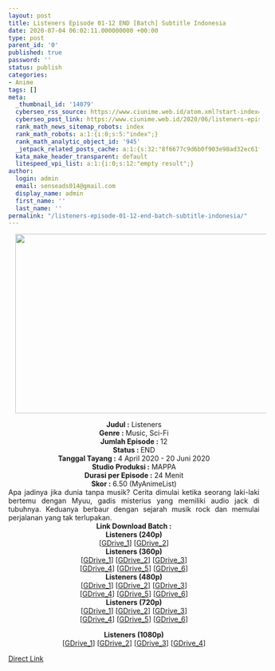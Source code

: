 ```yaml
---
layout: post
title: Listeners Episode 01-12 END [Batch] Subtitle Indonesia
date: 2020-07-04 06:02:11.000000000 +00:00
type: post
parent_id: '0'
published: true
password: ''
status: publish
categories:
- Anime
tags: []
meta:
  _thumbnail_id: '14079'
  cyberseo_rss_source: https://www.ciunime.web.id/atom.xml?start-index=451&max-results=150
  cyberseo_post_link: https://www.ciunime.web.id/2020/06/listeners-episode-01-12-end-batch.html
  rank_math_news_sitemap_robots: index
  rank_math_robots: a:1:{i:0;s:5:"index";}
  rank_math_analytic_object_id: '945'
  _jetpack_related_posts_cache: a:1:{s:32:"8f6677c9d6b0f903e98ad32ec61f8deb";a:2:{s:7:"expires";i:1658548694;s:7:"payload";a:0:{}}}
  kata_make_header_transparent: default
  litespeed_vpi_list: a:1:{i:0;s:12:"empty result";}
author:
  login: admin
  email: senseads014@gmail.com
  display_name: admin
  first_name: ''
  last_name: ''
permalink: "/listeners-episode-01-12-end-batch-subtitle-indonesia/"
---
```

<div class="separator" style="clear: both; text-align: center;"><a href="https://1.bp.blogspot.com/-OWlpzaAGfwg/XomruptOQCI/AAAAAAAAeBM/R44Do_UQKLANcNoj25mTwtmxhHokuoDAQCLcBGAsYHQ/s1600/Listeners.png" imageanchor="1" style="margin-left: 1em; margin-right: 1em;"><img border="0" data-original-height="720" data-original-width="1280" height="360" src="{{ site.baseurl }}/assets/2020/07/Listeners.png" width="640" /></a></div>
<p>
<div style="text-align: center;"><b>Judul</b><b><b>&nbsp;</b>:</b>&nbsp;Listeners</div>
<div style="text-align: center;"><b>Genre :</b>&nbsp;Music, Sci-Fi</div>
<div style="text-align: center;"><b>Jumlah Episode :</b>&nbsp;12<br /><b>Status :&nbsp;</b>END<br /><b>Tanggal Tayang :</b>&nbsp;4 April 2020&nbsp;- 20 Juni 2020<br /><b>Studio Produksi :</b>&nbsp;MAPPA<br /><b>Durasi per Episode :</b>&nbsp;24 Menit</div>
<div style="text-align: center;"><b>Skor :</b>&nbsp;6.50 (MyAnimeList)</div>
<div style="text-align: center;"></div>
<div style="text-align: justify;">Apa jadinya jika dunia tanpa musik? Cerita dimulai ketika seorang laki-laki bertemu dengan Myuu, gadis misterius yang memiliki audio jack di tubuhnya. Keduanya berbaur dengan sejarah musik rock dan memulai perjalanan yang tak terlupakan.</div>
<div style="text-align: justify;"></div>
<div style="text-align: justify;"></div>
<div style="text-align: center;">
<div style="text-align: center;"><b>Link Download Batch :</b></div>
<div style="text-align: center;">
<div style="text-align: center;">
<div style="text-align: center;"><b>Listeners&nbsp;(240p)</b></div>
</div>
<div style="text-align: center;">[<a href="https://drive.google.com/uc?export=download&amp;id=1rkYZ5QO1BP6lH_2NHYgwnSaFq6r9VvLV" target="_blank" rel="noopener">GDrive_1</a>] [<a href="https://drive.google.com/uc?export=download&amp;id=1BOwIr_Clp6NofYItuUhfRVAiXgedt-MB" target="_blank" rel="noopener">GDrive_2</a>]</div>
<div style="text-align: center;"></div>
<div style="text-align: center;"><b>Listeners&nbsp;(360p)</b></div>
</div>
<div style="text-align: center;">[<a href="https://drive.google.com/uc?id=1FHqy5g8GHLQUw8na6SrHP7Goiv9Yym0t" target="_blank" rel="noopener">GDrive_1</a>] [<a href="https://drive.google.com/uc?id=1Xeu_eNj-3hJ5bbAygf-Oruraty3LZHW7" target="_blank" rel="noopener">GDrive_2</a>] [<a href="https://drive.google.com/uc?id=1OxWiJqXu-8vV_QhWKrcMhgZCG9LlgiD5" target="_blank" rel="noopener">GDrive_3</a>]<br />[<a href="https://drive.google.com/uc?id=1S2viFWmg1Ik-el9KEadiNtRREsQbPVIU" target="_blank" rel="noopener">GDrive_4</a>] [<a href="https://drive.google.com/uc?export=download&amp;id=1Ti656HbKCD-G_qbG3ckfEQm27ALgwdF_" target="_blank" rel="noopener">GDrive_5</a>] [<a href="https://drive.google.com/uc?export=download&amp;id=1dDtuTgxj06icaUIiGlSpSbuA-9nuiPxk" target="_blank" rel="noopener">GDrive_6</a>]</div>
<div style="text-align: center;"></div>
<div style="text-align: center;"><b>Listeners&nbsp;(480p)</b><br />[<a href="https://drive.google.com/uc?id=1mba52zVTAaIZRwAE7BjOrCGEdsfy4spj" target="_blank" rel="noopener">GDrive_1</a>] [<a href="https://drive.google.com/uc?id=1HT-A3Ky3ynE3lO4eufJaYcmOqShpug74" target="_blank" rel="noopener">GDrive_2</a>] [<a href="https://drive.google.com/uc?id=1vZ69TYvOFiRbptm3WZMfIqTRLB8h0C56" target="_blank" rel="noopener">GDrive_3</a>]<br />[<a href="https://drive.google.com/uc?id=1AlpFtKnJElYGhnIPeyQPH5oR4BBc5J_I" target="_blank" rel="noopener">GDrive_4</a>] [<a href="https://drive.google.com/uc?export=download&amp;id=19bAbm8PTnP9whc7Enol5dsALSmcOnmdU" target="_blank" rel="noopener">GDrive_5</a>] [<a href="https://drive.google.com/uc?export=download&amp;id=1u8RwPIDi9WKZ1Z0YwgCatjqcGAU2H1ay" target="_blank" rel="noopener">GDrive_6</a>]</div>
<div style="text-align: center;"><b>Listeners&nbsp;(720p)</b><br />[<a href="https://drive.google.com/uc?id=1Y9gOZH1PnbeJPhLIbCS46MVD-sfVvtru" target="_blank" rel="noopener">GDrive_1</a>] [<a href="https://drive.google.com/uc?id=1djSZi_eEu0XawKZTWdXAp0eEpgx5qJZe" target="_blank" rel="noopener">GDrive_2</a>] [<a href="https://drive.google.com/uc?id=1rKWGd4RSJd9sLoJ8ItKVDzJthpZehEh4" target="_blank" rel="noopener">GDrive_3</a>]<br />[<a href="https://drive.google.com/uc?id=1wh49obW_b3K5D9gHnAawzUxxLW3BUrFY" target="_blank" rel="noopener">GDrive_4</a>] [<a href="https://drive.google.com/uc?export=download&amp;id=13McNPKh-asYm4wXVLVHyXE5u6KElh4P5" target="_blank" rel="noopener">GDrive_5</a>] [<a href="https://drive.google.com/uc?export=download&amp;id=10-8hPW2HsDk432d3Tic6otHyWHaX_5oz" target="_blank" rel="noopener">GDrive_6</a>]</p>
<p><b>Listeners&nbsp;(1080p)</b><br />[<a href="https://drive.google.com/uc?id=1jQmf_6kpDoTTUwTg78mQyM3DAHH2DPOP" target="_blank" rel="noopener">GDrive_1</a>] [<a href="https://drive.google.com/uc?id=1B0AHDmBjYQwOLPahUNjSuRpkTx-NZbr0" target="_blank" rel="noopener">GDrive_2</a>] [<a href="https://drive.google.com/uc?id=1qYBAs7S-eSume7b4bx96EjM-cXOBkxBB" target="_blank" rel="noopener">GDrive_3</a>] [<a href="https://drive.google.com/uc?id=1_8B_JcvaPcA4tFYPag8MX5kJEYH3t7O-" target="_blank" rel="noopener">GDrive_4</a>]</div>
</div>
<link rel="stylesheet" href="https://cdnjs.cloudflare.com/ajax/libs/font-awesome/4.7.0/css/font-awesome.min.css" />
<div class="divbtn"> <a href="https://handymansurrender.com/fihup8buzv?key=94550f7ce39444073321dde3b8782f97" class="btn"><i class="fa fa-download"></i> Direct Link</a> </div>
